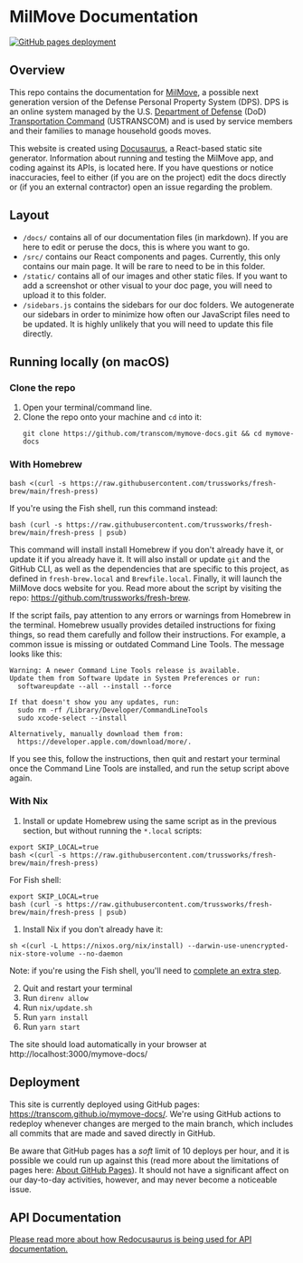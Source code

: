 # MilMove Documentation

[![GitHub pages deployment](https://github.com/transcom/mymove-docs/actions/workflows/deploy.yml/badge.svg)](https://github.com/transcom/mymove-docs/actions/workflows/deploy.yml)

## Overview

This repo contains the documentation for [MilMove](https://github.com/transcom/mymove), a possible next generation version of the Defense Personal Property System (DPS). DPS is an online system managed by the U.S. [Department of Defense](https://www.defense.gov/) (DoD) [Transportation Command](http://www.ustranscom.mil/) (USTRANSCOM) and is used by service members and their families to manage household goods moves.

This website is created using [Docusaurus](https://docusaurus.io/), a React-based static site generator. Information about running and testing the MilMove app, and coding against its APIs, is located here. If you have questions or notice inaccuracies, feel to either (if you are on the project) edit the docs directly or (if you an external contractor) open an issue regarding the problem.

## Layout

- `/docs/` contains all of our documentation files (in markdown). If you are here to edit or peruse the docs, this is where you want to go.
- `/src/` contains our React components and pages. Currently, this only contains our main page. It will be rare to need to be in this folder.
- `/static/` contains all of our images and other static files. If you want to add a screenshot or other visual to your doc page, you will need to upload it to this folder.
- `/sidebars.js` contains the sidebars for our doc folders. We autogenerate our sidebars in order to minimize how often our JavaScript files need to be updated. It is highly unlikely that you will need to update this file directly.

## Running locally (on macOS)

### Clone the repo

1. Open your terminal/command line.
2. Clone the repo onto your machine and `cd` into it:
   ```
   git clone https://github.com/transcom/mymove-docs.git && cd mymove-docs
   ```
### With Homebrew

```shell
bash <(curl -s https://raw.githubusercontent.com/trussworks/fresh-brew/main/fresh-press)
```

If you're using the Fish shell, run this command instead:

```shell
bash (curl -s https://raw.githubusercontent.com/trussworks/fresh-brew/main/fresh-press | psub)
```

This command will install install Homebrew if you don't already have it, or update it
if you already have it. It will also install or update `git` and the GitHub CLI,
as well as the dependencies that are specific to this project, as defined in
`fresh-brew.local` and `Brewfile.local`. Finally, it will launch the MilMove docs
website for you. Read more about the script by visiting the repo:
https://github.com/trussworks/fresh-brew.

If the script fails, pay attention to any errors or warnings from Homebrew in
the terminal. Homebrew usually provides detailed instructions for fixing things,
so read them carefully and follow their instructions. For example, a common issue
is missing or outdated Command Line Tools. The message looks like this:

```
Warning: A newer Command Line Tools release is available.
Update them from Software Update in System Preferences or run:
  softwareupdate --all --install --force

If that doesn't show you any updates, run:
  sudo rm -rf /Library/Developer/CommandLineTools
  sudo xcode-select --install

Alternatively, manually download them from:
  https://developer.apple.com/download/more/.
```

If you see this, follow the instructions, then quit and restart your terminal
once the Command Line Tools are installed, and run the setup script above again.


### With Nix

1. Install or update Homebrew using the same script as in the previous section,
but without running the `*.local` scripts:
```shell
export SKIP_LOCAL=true
bash <(curl -s https://raw.githubusercontent.com/trussworks/fresh-brew/main/fresh-press)
```

For Fish shell:
```shell
export SKIP_LOCAL=true
bash (curl -s https://raw.githubusercontent.com/trussworks/fresh-brew/main/fresh-press | psub)
```

1. Install Nix if you don't already have it:
```
sh <(curl -L https://nixos.org/nix/install) --darwin-use-unencrypted-nix-store-volume --no-daemon
```

Note: if you're using the Fish shell, you'll need to [complete an extra step](https://github.com/trussworks/Engineering-Playbook/tree/main/developing/nix#extra-setup-only-fish-shell-users).

2. Quit and restart your terminal
3. Run `direnv allow`
4. Run `nix/update.sh`
5. Run `yarn install`
6. Run `yarn start`

The site should load automatically in your browser at http://localhost:3000/mymove-docs/

## Deployment

This site is currently deployed using GitHub pages: https://transcom.github.io/mymove-docs/. We're using GitHub actions to redeploy whenever changes are merged to the main branch, which includes all commits that are made and saved directly in GitHub.

Be aware that GitHub pages has a _soft_ limit of 10 deploys per hour, and it is possible we could run up against this (read more about the limitations of pages here: [About GitHub Pages](https://docs.github.com/en/pages/getting-started-with-github-pages/about-github-pages#usage-limits)). It should not have a significant affect on our day-to-day activities, however, and may never become a noticeable issue.

## API Documentation

[Please read more about how Redocusaurus is being used for API documentation.](https://transcom.github.io/mymove-docs/docs/dev/tools/redocusaurus)
